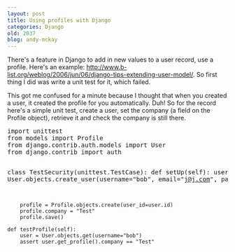 ```yaml
---
layout: post
title: Using profiles with Django
categories: Django
old: 2037
blog: andy-mckay
---
```

<p>There's a feature in Django to add in new values to a user record, use a profile. Here's an example: <a href="http://www.b-list.org/weblog/2006/jun/06/django-tips-extending-user-model/">http://www.b-list.org/weblog/2006/jun/06/django-tips-extending-user-model/</a>. So first thing I did was write a unit test for it, which failed.</p>
<p>This got me confused for a minute because I thought that when you created a user, it created the profile for you automatically. Duh! So for the record here's a simple unit test, create a user, set the company (a field on the Profile object), retrieve it and check the company is still there.</p>
<pre>
import unittest
from models import Profile
from django.contrib.auth.models import User
from django.contrib import auth

class TestSecurity(unittest.TestCase):
    def setUp(self):
        user = User.objects.create_user(username="bob",
                                        email="j@j.com",
                                        password="pwd")
        user.save()
        
        profile = Profile.objects.create(user_id=user.id)
        profile.company = "Test"
        profile.save()

    def testProfile(self):
        user = User.objects.get(username="bob")
        assert user.get_profile().company == "Test"
</pre>
